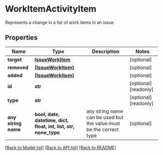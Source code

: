 # WorkItemActivityItem

Represents a change in a list of work items in an issue.

## Properties
Name | Type | Description | Notes
------------ | ------------- | ------------- | -------------
**target** | [**IssueWorkItem**](IssueWorkItem.md) |  | [optional] 
**removed** | [**[IssueWorkItem]**](IssueWorkItem.md) |  | [optional] 
**added** | [**[IssueWorkItem]**](IssueWorkItem.md) |  | [optional] 
**id** | **str** |  | [optional] [readonly] 
**type** | **str** |  | [optional] [readonly] 
**any string name** | **bool, date, datetime, dict, float, int, list, str, none_type** | any string name can be used but the value must be the correct type | [optional]

[[Back to Model list]](../README.md#documentation-for-models) [[Back to API list]](../README.md#documentation-for-api-endpoints) [[Back to README]](../README.md)


